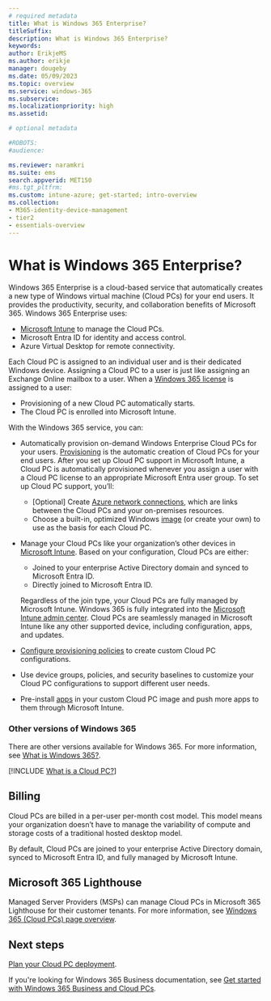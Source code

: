 ```yaml
---
# required metadata
title: What is Windows 365 Enterprise? 
titleSuffix:
description: What is Windows 365 Enterprise?
keywords:
author: ErikjeMS  
ms.author: erikje
manager: dougeby
ms.date: 05/09/2023
ms.topic: overview
ms.service: windows-365
ms.subservice:
ms.localizationpriority: high
ms.assetid: 

# optional metadata

#ROBOTS:
#audience:

ms.reviewer: naramkri
ms.suite: ems
search.appverid: MET150
#ms.tgt_pltfrm:
ms.custom: intune-azure; get-started; intro-overview
ms.collection:
- M365-identity-device-management
- tier2
- essentials-overview
---
```


# What is Windows 365 Enterprise?

Windows 365 Enterprise is a cloud-based service that automatically creates a new type of Windows virtual machine (Cloud PCs) for your end users. It provides the productivity, security, and collaboration benefits of Microsoft 365. Windows 365 Enterprise uses:

- [Microsoft Intune](/mem/) to manage the Cloud PCs.
- Microsoft Entra ID for identity and access control.
- Azure Virtual Desktop for remote connectivity.

Each Cloud PC is assigned to an individual user and is their dedicated Windows device. Assigning a Cloud PC to a user is just like assigning an Exchange Online mailbox to a user. When a [Windows 365 license](https://www.microsoft.com/windows-365/enterprise/compare-plans-pricing) is assigned to a user:

- Provisioning of a new Cloud PC automatically starts.
- The Cloud PC is enrolled into Microsoft Intune.

With the Windows 365 service, you can:

- Automatically provision on-demand Windows Enterprise Cloud PCs for your users. [Provisioning](provisioning.md) is the automatic creation of Cloud PCs for your end users. After you set up Cloud PC support in Microsoft Intune, a Cloud PC is automatically provisioned whenever you assign a user with a Cloud PC license to an appropriate Microsoft Entra user group. To set up Cloud PC support, you’ll:
  - [Optional] Create [Azure network connections](azure-network-connections.md), which are links between the Cloud PCs and your on-premises resources.
  - Choose a built-in, optimized Windows [image](device-images.md) (or create your own) to use as the basis for each Cloud PC.
- Manage your Cloud PCs like your organization’s other devices in [Microsoft Intune](https://go.microsoft.com/fwlink/?linkid=2109431). Based on your configuration, Cloud PCs are either:
  - Joined to your enterprise Active Directory domain and synced to Microsoft Entra ID.
  - Directly joined to Microsoft Entra ID.
  
  Regardless of the join type, your Cloud PCs are fully managed by Microsoft Intune. Windows 365 is fully integrated into the [Microsoft Intune admin center](https://go.microsoft.com/fwlink/?linkid=2109431). Cloud PCs are seamlessly managed in Microsoft Intune like any other supported device, including configuration, apps, and updates.
- [Configure provisioning policies](create-provisioning-policy.md) to create custom Cloud PC configurations.
- Use device groups, policies, and security baselines to customize your Cloud PC configurations to support different user needs.
- Pre-install [apps](app-overview.md) in your custom Cloud PC image and push more apps to them through Microsoft Intune.

### Other versions of Windows 365

There are other versions available for Windows 365. For more information, see [What is Windows 365?](../overview.md).

[!INCLUDE [What is a Cloud PC?](../includes/what-is-cloud-pc.md)]

## Billing

Cloud PCs are billed in a per-user per-month cost model. This model means your organization doesn’t have to manage the variability of compute and storage costs of a traditional hosted desktop model.

By default, Cloud PCs are joined to your enterprise Active Directory domain, synced to Microsoft Entra ID, and fully managed by Microsoft Intune.

## Microsoft 365 Lighthouse

Managed Server Providers (MSPs) can manage Cloud PCs in Microsoft 365 Lighthouse for their customer tenants. For more information, see [Windows 365 (Cloud PCs) page overview](/microsoft-365/lighthouse/m365-lighthouse-win365-page-overview).

<!-- ########################## -->
## Next steps

[Plan your Cloud PC deployment](planning-guide.md).

If you're looking for Windows 365 Business documentation, see [Get started with Windows 365 Business and Cloud PCs](/microsoft-365/admin/setup/get-started-windows-365-business).
